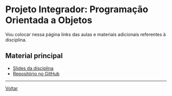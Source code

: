 # Projeto Integrador: Programação Orientada a Objetos

Vou colocar nessa página links das aulas e materiais adicionais referentes à disciplina.

## Material principal

* [Slides da disciplina](/./assets/progoo/slides.pdf)
* [Repositório no GitHub](https://github.com/victor0machado/2021.1-progoo)

---

[Voltar](https://victor0machado.github.io/)
